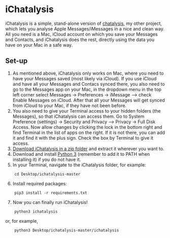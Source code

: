 # iChatalysis

iChatalysis is a simple, stand-alone version of [chatalysis](https://github.com/stepva/chatalysis), my other project, which lets you analyse Apple Messages/iMessages in a nice and clean way. All you need is a Mac, iCloud account on which you save your Messages and Contacts, and iChatalysis does the rest, directly using the data you have on your Mac in a safe way.

## Set-up

1. As mentioned above, iChatalysis only works on Mac, where you need to have your Messages saved (most likely via iCloud). If you use iCloud and have all your Messages and Contacs synced there, you also need to go to the Messages app on your Mac, in the dropdown menu in the top left corner select Messages -> Preferences -> iMessage –> check Enable Messages on iCloud. After that all your Messages will get synced from iCloud to your Mac, if they have not been before.
2. You also need to give your Terminal access to your hidden folders (the Messages), so that iChatalysis can access them. Go to System Preference (settings) -> Security and Privacy –> Privacy -> Full Disk Access. Now allow changes by clicking the lock in the bottom right and find Terminal in the list of apps on the right. If it is not there, you can add it and find it with the plus sign. Check the box by Terminal to give it access.
3. [Download iChatalysis in a zip folder](https://github.com/stepva/ichatalysis/archive/master.zip) and extract it wherever you want to.
4. Download and install [Python 3](https://www.python.org/downloads/) (remember to add it to PATH when installing it) if you do not have it.
5. In your Terminal, navigate to the iChatalysis folder, for example:

```
    cd Desktop/ichatalysis-master
```

6. Install required packages:

```
    pip3 install -r requirements.txt
```

7. Now you can finally run iChatalysis!

```
    python3 ichatalysis
```

or, for example,

```
    python3 Desktop/ichatalysis-master/ichatalysis
```

